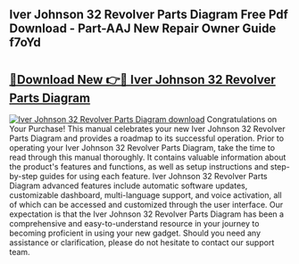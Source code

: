 ## Iver Johnson 32 Revolver Parts Diagram Free Pdf Download - Part-AAJ New Repair Owner Guide f7oYd

# <h2><a href="http://dfidl59.blite.top/?on=Iver+Johnson+32+Revolver+Parts+Diagram">🔗Download New 👉🔴 Iver Johnson 32 Revolver Parts Diagram</a></h2>

[![Iver Johnson 32 Revolver Parts Diagram download](https://i.imgur.com/lujVjoI.png)](http://dfidl59.blite.top/?on=Iver+Johnson+32+Revolver+Parts+Diagram)
Congratulations on Your Purchase! This manual celebrates your new Iver Johnson 32 Revolver Parts Diagram and provides a roadmap to its successful operation. Prior to operating your Iver Johnson 32 Revolver Parts Diagram, take the time to read through this manual thoroughly. It contains valuable information about the product's features and functions, as well as setup instructions and step-by-step guides for using each feature. Iver Johnson 32 Revolver Parts Diagram advanced features include automatic software updates, customizable dashboard, multi-language support, and voice activation, all of which can be accessed and customized through the user interface. Our expectation is that the Iver Johnson 32 Revolver Parts Diagram has been a comprehensive and easy-to-understand resource in your journey to becoming proficient in using your new gadget. Should you need any assistance or clarification, please do not hesitate to contact our support team.
